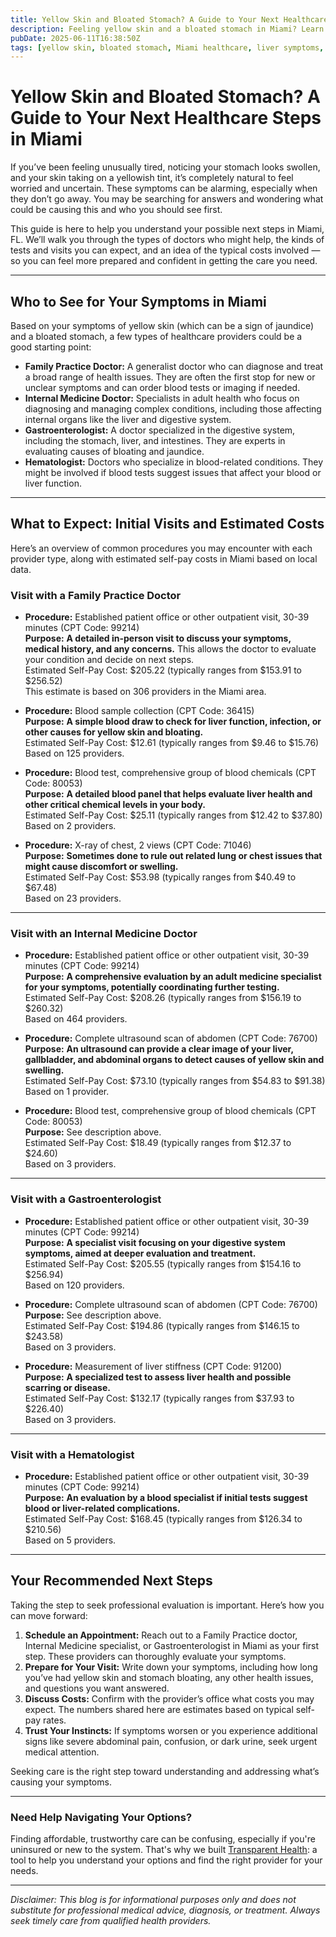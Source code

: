 ```yaml
---
title: Yellow Skin and Bloated Stomach? A Guide to Your Next Healthcare Steps in Miami
description: Feeling yellow skin and a bloated stomach in Miami? Learn who to see, what tests to expect, and estimated costs near you to take the next step.
pubDate: 2025-06-11T16:38:50Z
tags: [yellow skin, bloated stomach, Miami healthcare, liver symptoms, gastroenterology, family practice, medical costs]
---
```


# Yellow Skin and Bloated Stomach? A Guide to Your Next Healthcare Steps in Miami

If you’ve been feeling unusually tired, noticing your stomach looks swollen, and your skin taking on a yellowish tint, it’s completely natural to feel worried and uncertain. These symptoms can be alarming, especially when they don’t go away. You may be searching for answers and wondering what could be causing this and who you should see first.  

This guide is here to help you understand your possible next steps in Miami, FL. We’ll walk you through the types of doctors who might help, the kinds of tests and visits you can expect, and an idea of the typical costs involved — so you can feel more prepared and confident in getting the care you need.

---

## Who to See for Your Symptoms in Miami

Based on your symptoms of yellow skin (which can be a sign of jaundice) and a bloated stomach, a few types of healthcare providers could be a good starting point:

- **Family Practice Doctor:** A generalist doctor who can diagnose and treat a broad range of health issues. They are often the first stop for new or unclear symptoms and can order blood tests or imaging if needed.
- **Internal Medicine Doctor:** Specialists in adult health who focus on diagnosing and managing complex conditions, including those affecting internal organs like the liver and digestive system.
- **Gastroenterologist:** A doctor specialized in the digestive system, including the stomach, liver, and intestines. They are experts in evaluating causes of bloating and jaundice.
- **Hematologist:** Doctors who specialize in blood-related conditions. They might be involved if blood tests suggest issues that affect your blood or liver function.

---

## What to Expect: Initial Visits and Estimated Costs

Here’s an overview of common procedures you may encounter with each provider type, along with estimated self-pay costs in Miami based on local data.

### Visit with a Family Practice Doctor

- **Procedure:** Established patient office or other outpatient visit, 30-39 minutes (CPT Code: 99214)  
  **Purpose:** **A detailed in-person visit to discuss your symptoms, medical history, and any concerns.** This allows the doctor to evaluate your condition and decide on next steps.  
  Estimated Self-Pay Cost: $205.22 (typically ranges from $153.91 to $256.52)  
  This estimate is based on 306 providers in the Miami area.

- **Procedure:** Blood sample collection (CPT Code: 36415)  
  **Purpose:** **A simple blood draw to check for liver function, infection, or other causes for yellow skin and bloating.**  
  Estimated Self-Pay Cost: $12.61 (typically ranges from $9.46 to $15.76)  
  Based on 125 providers.

- **Procedure:** Blood test, comprehensive group of blood chemicals (CPT Code: 80053)  
  **Purpose:** **A detailed blood panel that helps evaluate liver health and other critical chemical levels in your body.**  
  Estimated Self-Pay Cost: $25.11 (typically ranges from $12.42 to $37.80)  
  Based on 2 providers.

- **Procedure:** X-ray of chest, 2 views (CPT Code: 71046)  
  **Purpose:** **Sometimes done to rule out related lung or chest issues that might cause discomfort or swelling.**  
  Estimated Self-Pay Cost: $53.98 (typically ranges from $40.49 to $67.48)  
  Based on 23 providers.

---

### Visit with an Internal Medicine Doctor

- **Procedure:** Established patient office or other outpatient visit, 30-39 minutes (CPT Code: 99214)  
  **Purpose:** **A comprehensive evaluation by an adult medicine specialist for your symptoms, potentially coordinating further testing.**  
  Estimated Self-Pay Cost: $208.26 (typically ranges from $156.19 to $260.32)  
  Based on 464 providers.

- **Procedure:** Complete ultrasound scan of abdomen (CPT Code: 76700)  
  **Purpose:** **An ultrasound can provide a clear image of your liver, gallbladder, and abdominal organs to detect causes of yellow skin and swelling.**  
  Estimated Self-Pay Cost: $73.10 (typically ranges from $54.83 to $91.38)  
  Based on 1 provider.

- **Procedure:** Blood test, comprehensive group of blood chemicals (CPT Code: 80053)  
  **Purpose:** See description above.  
  Estimated Self-Pay Cost: $18.49 (typically ranges from $12.37 to $24.60)  
  Based on 3 providers.

---

### Visit with a Gastroenterologist

- **Procedure:** Established patient office or other outpatient visit, 30-39 minutes (CPT Code: 99214)  
  **Purpose:** **A specialist visit focusing on your digestive system symptoms, aimed at deeper evaluation and treatment.**  
  Estimated Self-Pay Cost: $205.55 (typically ranges from $154.16 to $256.94)  
  Based on 120 providers.

- **Procedure:** Complete ultrasound scan of abdomen (CPT Code: 76700)  
  **Purpose:** See description above.  
  Estimated Self-Pay Cost: $194.86 (typically ranges from $146.15 to $243.58)  
  Based on 3 providers.

- **Procedure:** Measurement of liver stiffness (CPT Code: 91200)  
  **Purpose:** **A specialized test to assess liver health and possible scarring or disease.**  
  Estimated Self-Pay Cost: $132.17 (typically ranges from $37.93 to $226.40)  
  Based on 3 providers.

---

### Visit with a Hematologist

- **Procedure:** Established patient office or other outpatient visit, 30-39 minutes (CPT Code: 99214)  
  **Purpose:** **An evaluation by a blood specialist if initial tests suggest blood or liver-related complications.**  
  Estimated Self-Pay Cost: $168.45 (typically ranges from $126.34 to $210.56)  
  Based on 5 providers.

---

## Your Recommended Next Steps

Taking the step to seek professional evaluation is important. Here’s how you can move forward:

1. **Schedule an Appointment:** Reach out to a Family Practice doctor, Internal Medicine specialist, or Gastroenterologist in Miami as your first step. These providers can thoroughly evaluate your symptoms.
2. **Prepare for Your Visit:** Write down your symptoms, including how long you’ve had yellow skin and stomach bloating, any other health issues, and questions you want answered.
3. **Discuss Costs:** Confirm with the provider’s office what costs you may expect. The numbers shared here are estimates based on typical self-pay rates.
4. **Trust Your Instincts:** If symptoms worsen or you experience additional signs like severe abdominal pain, confusion, or dark urine, seek urgent medical attention.

Seeking care is the right step toward understanding and addressing what’s causing your symptoms.

---

### Need Help Navigating Your Options?

Finding affordable, trustworthy care can be confusing, especially if you're uninsured or new to the system. That's why we built [Transparent Health](https://transparenthealth.ai): a tool to help you understand your options and find the right provider for your needs.

---

*Disclaimer: This blog is for informational purposes only and does not substitute for professional medical advice, diagnosis, or treatment. Always seek timely care from qualified health providers.*